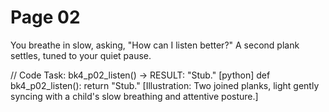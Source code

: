 # Page 02

You breathe in slow, asking, "How can I listen better?"
A second plank settles, tuned to your quiet pause.

// Code Task: bk4_p02_listen() → RESULT: "Stub."
[python]
def bk4_p02_listen():
    return "Stub."
[Illustration: Two joined planks, light gently syncing with a child's slow breathing and attentive posture.]
